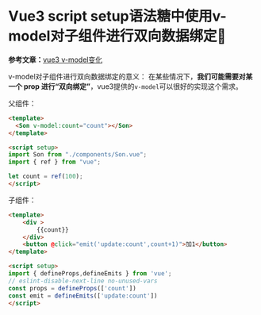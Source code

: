 ﻿# Vue3 script setup语法糖中使用v-model对子组件进行双向数据绑定🍬

**参考文章：**[vue3 v-model变化](https://blog.csdn.net/yusirxiaer/article/details/122744772)

v-model对子组件进行双向数据绑定的意义：
在某些情况下，**我们可能需要对某一个 prop 进行“双向绑定”**，vue3提供的`v-model`可以很好的实现这个需求。

父组件：

```html
<template>
  <Son v-model:count="count"></Son>
</template>

<script setup>
import Son from "./components/Son.vue";
import { ref } from "vue";

let count = ref(100);
</script>
```
子组件：

```html
<template>
    <div >
        {{count}}
    </div>
    <button @click="emit('update:count',count+1)">加1</button>
</template>

<script setup>
import { defineProps,defineEmits } from 'vue';
// eslint-disable-next-line no-unused-vars
const props = defineProps(['count'])
const emit = defineEmits(['update:count'])
</script>
```


